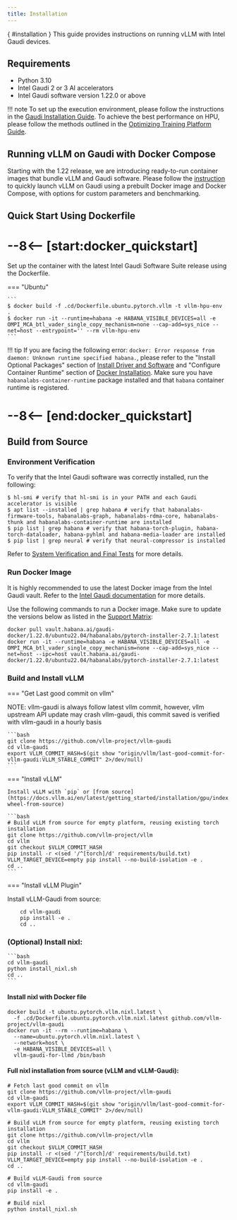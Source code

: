 ```yaml
---
title: Installation
---
```

[](){ #installation }
This guide provides instructions on running vLLM with Intel Gaudi devices.

## Requirements

- Python 3.10
- Intel Gaudi 2 or 3 AI accelerators
- Intel Gaudi software version 1.22.0 or above

!!! note
    To set up the execution environment, please follow the instructions in the [Gaudi Installation Guide](https://docs.habana.ai/en/latest/Installation_Guide/index.html).
    To achieve the best performance on HPU, please follow the methods outlined in the
    [Optimizing Training Platform Guide](https://docs.habana.ai/en/latest/PyTorch/Model_Optimization_PyTorch/Optimization_in_Training_Platform.html).

## Running vLLM on Gaudi with Docker Compose
Starting with the 1.22 release, we are introducing ready-to-run container images that bundle vLLM and Gaudi software. Please follow the [instruction](https://github.com/vllm-project/vllm-gaudi/tree/main/.cd) to quickly launch vLLM on Gaudi using a prebuilt Docker image and Docker Compose, with options for custom parameters and benchmarking.

## Quick Start Using Dockerfile
# --8<-- [start:docker_quickstart]
Set up the container with the latest Intel Gaudi Software Suite release using the Dockerfile.

=== "Ubuntu"

    ```
    $ docker build -f .cd/Dockerfile.ubuntu.pytorch.vllm -t vllm-hpu-env  .
    $ docker run -it --runtime=habana -e HABANA_VISIBLE_DEVICES=all -e OMPI_MCA_btl_vader_single_copy_mechanism=none --cap-add=sys_nice --net=host --entrypoint='' --rm vllm-hpu-env
    ```

!!! tip
    If you are facing the following error: `docker: Error response from daemon: Unknown runtime specified habana.`, please refer to the "Install Optional Packages" section
    of [Install Driver and Software](https://docs.habana.ai/en/latest/Installation_Guide/Driver_Installation.html#install-driver-and-software) and "Configure Container
    Runtime" section of [Docker Installation](https://docs.habana.ai/en/latest/Installation_Guide/Installation_Methods/Docker_Installation.html#configure-container-runtime).
    Make sure you have ``habanalabs-container-runtime`` package installed and that ``habana`` container runtime is registered.
# --8<-- [end:docker_quickstart]

## Build from Source

### Environment Verification
To verify that the Intel Gaudi software was correctly installed, run the following:

    $ hl-smi # verify that hl-smi is in your PATH and each Gaudi accelerator is visible
    $ apt list --installed | grep habana # verify that habanalabs-firmware-tools, habanalabs-graph, habanalabs-rdma-core, habanalabs-thunk and habanalabs-container-runtime are installed
    $ pip list | grep habana # verify that habana-torch-plugin, habana-torch-dataloader, habana-pyhlml and habana-media-loader are installed
    $ pip list | grep neural # verify that neural-compressor is installed

Refer to [System Verification and Final Tests](https://docs.habana.ai/en/latest/Installation_Guide/System_Verification_and_Final_Tests.html) for more details.

### Run Docker Image

It is highly recommended to use the latest Docker image from the Intel Gaudi vault.
Refer to the [Intel Gaudi documentation](https://docs.habana.ai/en/latest/Installation_Guide/Bare_Metal_Fresh_OS.html#pull-prebuilt-containers) for more details.

Use the following commands to run a Docker image. Make sure to update the versions below as listed in the [Support Matrix](https://docs.habana.ai/en/latest/Support_Matrix/Support_Matrix.html):

    docker pull vault.habana.ai/gaudi-docker/1.22.0/ubuntu22.04/habanalabs/pytorch-installer-2.7.1:latest
    docker run -it --runtime=habana -e HABANA_VISIBLE_DEVICES=all -e OMPI_MCA_btl_vader_single_copy_mechanism=none --cap-add=sys_nice --net=host --ipc=host vault.habana.ai/gaudi-docker/1.22.0/ubuntu22.04/habanalabs/pytorch-installer-2.7.1:latest

### Build and Install vLLM

=== "Get Last good commit on vllm"

   NOTE: vllm-gaudi is always follow latest vllm commit, however, vllm upstream
   API update may crash vllm-gaudi, this commit saved is verified with vllm-gaudi
   in a hourly basis

    ```bash
    git clone https://github.com/vllm-project/vllm-gaudi
    cd vllm-gaudi
    export VLLM_COMMIT_HASH=$(git show "origin/vllm/last-good-commit-for-vllm-gaudi:VLLM_STABLE_COMMIT" 2>/dev/null)
    ```

=== "Install vLLM"

    Install vLLM with `pip` or [from source](https://docs.vllm.ai/en/latest/getting_started/installation/gpu/index.html#build-wheel-from-source)
    
    ```bash
    # Build vLLM from source for empty platform, reusing existing torch installation
    git clone https://github.com/vllm-project/vllm
    cd vllm
    git checkout $VLLM_COMMIT_HASH
    pip install -r <(sed '/^[torch]/d' requirements/build.txt)
    VLLM_TARGET_DEVICE=empty pip install --no-build-isolation -e .
    cd ..
    ```

=== "Install vLLM Plugin"

   Install vLLM-Gaudi from source:

        cd vllm-gaudi
        pip install -e .
        cd ..

### (Optional) Install nixl:

    ```bash
    cd vllm-gaudi
    python install_nixl.sh
    cd ..
    ```

#### Install nixl with Docker file

    docker build -t ubuntu.pytorch.vllm.nixl.latest \
      -f .cd/Dockerfile.ubuntu.pytorch.vllm.nixl.latest github.com/vllm-project/vllm-gaudi
    docker run -it --rm --runtime=habana \
      --name=ubuntu.pytorch.vllm.nixl.latest \
      --network=host \
      -e HABANA_VISIBLE_DEVICES=all \
      vllm-gaudi-for-llmd /bin/bash

#### Full nixl installation from source (vLLM and vLLM-Gaudi):

    # Fetch last good commit on vllm
    git clone https://github.com/vllm-project/vllm-gaudi
    cd vllm-gaudi
    export VLLM_COMMIT_HASH=$(git show "origin/vllm/last-good-commit-for-vllm-gaudi:VLLM_STABLE_COMMIT" 2>/dev/null)
    
    # Build vLLM from source for empty platform, reusing existing torch installation
    git clone https://github.com/vllm-project/vllm
    cd vllm
    git checkout $VLLM_COMMIT_HASH
    pip install -r <(sed '/^[torch]/d' requirements/build.txt)
    VLLM_TARGET_DEVICE=empty pip install --no-build-isolation -e .
    cd ..
    
    # Build vLLM-Gaudi from source
    cd vllm-gaudi
    pip install -e .
    
    # Build nixl
    python install_nixl.sh
